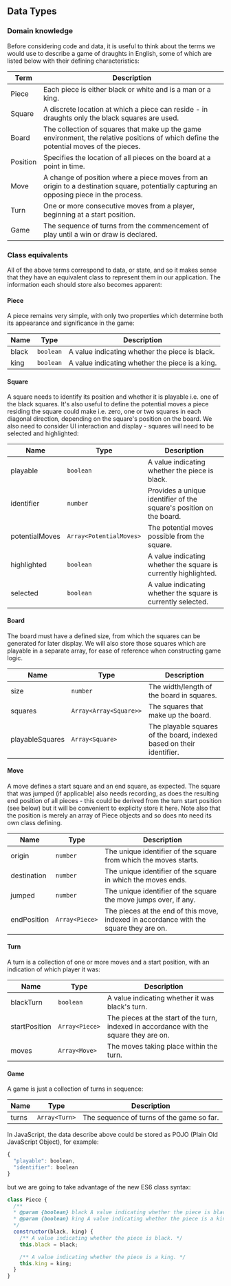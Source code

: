 ## Data Types

### Domain knowledge
Before considering code and data, it is useful to think about the terms we would use to describe a game of draughts in English, some of which are listed below with their defining characteristics:

| Term            | Description                                                  | 
|-----------------|--------------------------------------------------------------|
| Piece           | Each piece is either black or white and is a man or a king.  |
| Square          | A discrete location at which a piece can reside - in draughts only the black squares are used. |
| Board	          | The collection of squares that make up the game environment, the relative positions of which define the potential moves of the pieces. |
| Position        | Specifies the location of all pieces on the board at a point in time. |
| Move            | A change of position where a piece moves from an origin to a destination square, potentially capturing an opposing piece in the process. |
| Turn            | One or more consecutive moves from a player, beginning at a start position. |
| Game            | The sequence of turns from the commencement of play until a win or draw is declared. |

### Class equivalents
All of the above terms correspond to data, or state, and so it makes sense that they have an equivalent class to represent them in our application. The information each should store also becomes apparent:

#### Piece
A piece remains very simple, with only two properties which determine both its appearance and significance in the game:

| Name            | Type            | Description                       | 
|-----------------|-----------------|-----------------------------------|
| black           | `boolean`       | A value indicating whether the piece is black. |
| king            | `boolean`       | A value indicating whether the piece is a king. |

#### Square
A square needs to identify its position and whether it is playable i.e. one of the black squares. It's also useful to define the potential moves a piece residing the square could make i.e. zero, one or two squares in each diagonal direction, depending on the square's position on the board. We also need to consider UI interaction and display - squares will need to be selected and highlighted:

| Name            | Type            | Description                       | 
|-----------------|-----------------|-----------------------------------|
| playable        | `boolean`       | A value indicating whether the piece is black. |
| identifier      | `number`        | Provides a unique identifier of the square's position on the board. |
| potentialMoves  | `Array<PotentialMoves>` | The potential moves possible from the square. |
| highlighted     | `boolean`       | A value indicating whether the square is currently highlighted. |
| selected        | `boolean`       | A value indicating whether the square is currently selected. |

#### Board
The board must have a defined size, from which the squares can be generated for later display. We will also store those squares which are playable in a separate array, for ease of reference when constructing game logic.

| Name            | Type            | Description                       | 
|-----------------|-----------------|-----------------------------------|
| size            | `number`        | The width/length of the board in squares. |
| squares         | `Array<Array<Square>>` | The squares that make up the board.  |
| playableSquares | `Array<Square>` | The playable squares of the board, indexed based on their identifier. |

#### Move
A move defines a start square and an end square, as expected. The square that was jumped (if applicable) also needs recording, as does the resulting end position of all pieces - this could be derived from the turn start position (see below) but it will be convenient to explicity store it here. Note also that the position is merely an array of Piece objects and so does nto need its own class defining.

| Name            | Type            | Description                       | 
|-----------------|-----------------|-----------------------------------|
| origin          | `number`        | The unique identifier of the square from which the moves starts. |
| destination     | `number`        | The unique identifier of the square in which the moves ends.  |
| jumped          | `number`        | The unique identifier of the square the move jumps over, if any.  |
| endPosition     | `Array<Piece>`  | The pieces at the end of this move, indexed in accordance with the square they are on. |

#### Turn
A turn is a collection of one or more moves and a start position, with an indication of which player it was:

| Name            | Type            | Description                       | 
|-----------------|-----------------|-----------------------------------|
| blackTurn       | `boolean`       | A value indicating whether it was black's turn. |
| startPosition   | `Array<Piece>`  | The pieces at the start of the turn, indexed in accordance with the square they are on. |
| moves           | `Array<Move>`   | The moves taking place within the turn. |

#### Game
A game is just a collection of turns in sequence:

| Name            | Type            | Description                       | 
|-----------------|-----------------|-----------------------------------|
| turns           | `Array<Turn>`   | The sequence of turns of the game so far. |

In JavaScript, the data describe above could be stored as POJO (Plain Old JavaScript Object), for example:

```JavaScript
{
  "playable": boolean,
  "identifier": boolean
}
```

but we are going to take advantage of the new ES6 class syntax:

```JavaScript
class Piece {
  /**
  * @param {boolean} black A value indicating whether the piece is black.
  * @param {boolean} king A value indicating whether the piece is a king.
  */
  constructor(black, king) {
    /** A value indicating whether the piece is black. */
    this.black = black;

    /** A value indicating whether the piece is a king. */
    this.king = king;
  }
}
```

